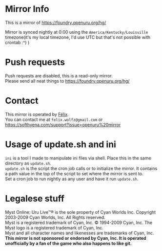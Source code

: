 # Mirror Info
This is a mirror of https://foundry.openuru.org/hg/

Mirror is synced nightly at 0:00 using the `America/Kentucky/Louisville` timezone(it's my local timezone, I'd use UTC but that's not possible with crontab :^) )

# Push requests
Push requests are disabled, this is a read-only mirror. <br/>
Please send all neat things to https://foundry.openuru.org/hg/

# Contact
This mirror is operated by [Félix](https://github.com/FelixWolf). <br/>
You can contact me at `felix.wolfz@gmail.com` or https://softhyena.com/support?issue=openuru%20mirror

# Usage of update.sh and ini
`ini` is a tool I made to manipulate ini files via shell. Place this in the same directory as `update.sh`.<br/>
`update.sh` is the script the cron job calls or to initialize the mirror. It contains a path value in the top of the script to set where the mirror is sent to.<br/>
Set a cron job to run nightly as any user and have it run `update.sh`.

# Legalese stuff
Myst Online: Uru Live™® is the sole property of Cyan Worlds Inc. Copyright 2003-2009 Cyan Worlds, Inc. All Rights reserved. <br/>
Myst is a registered trademark of Cyan, Inc. © 1994-2009 Cyan, Inc. The Myst logo is a registered trademark of Cyan, Inc. <br/>
Myst and all character names and likenesses are trademarks of Cyan, Inc. <br/>
**This mirror is not sponsored or endorsed by Cyan, Inc. It is operated unofficially by a fan of the game who also happens to like git.**
